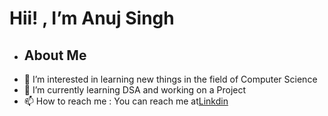 # Hii! , I’m  Anuj Singh
- ## About Me
- 👀 I’m interested in learning new things in the field of Computer Science
- 🌱 I’m currently learning DSA and working on a Project
- 📫 How to reach me : You can reach me at[Linkdin](https://www.linkedin.com/in/anuj-singh-56a21a227/)

<!---
anujsingh21/anujsingh21 is a ✨ special ✨ repository because its `README.md` (this file) appears on your GitHub profile.
You can click the Preview link to take a look at your changes.
--->
